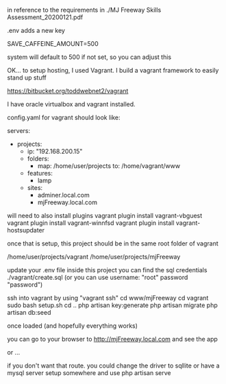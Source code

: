 in reference to the requirements in 
./MJ Freeway Skills Assessment_20200121.pdf

.env adds a new key

SAVE_CAFFEINE_AMOUNT=500

system will default to 500 if not set, so you can adjust this



OK... to setup hosting, I used Vagrant.  I build a vagrant framework to easily stand up stuff

https://bitbucket.org/toddwebnet2/vagrant

I have oracle virtualbox and vagrant installed.

config.yaml for vagrant should look like:

servers:
- projects:
  - ip: "192.168.200.15"
  - folders:
    - map: /home/user/projects
      to: /home/vagrant/www
  - features:
      - lamp      
  - sites:
      - adminer.local.com
      - mjFreeway.local.com

will need to also install plugins
vagrant plugin install vagrant-vbguest
vagrant plugin install vagrant-winnfsd
vagrant plugin install vagrant-hostsupdater


once that is setup, this project should be in the same root folder of vagrant

/home/user/projects/vagrant
/home/user/projects/mjFreeway

update your .env file
inside this project you can find the sql credentials
./vagrant/create.sql (or you can use username: "root" password "password")



ssh into vagrant by using 
"vagrant ssh"
cd www/mjFreeway
cd vagrant
sudo bash setup.sh 
cd ..
php artisan key:generate
php artisan migrate
php artisan db:seed

once loaded (and hopefully everything works)

you can go to your browser to http://mjFreeway.local.com and see the app

or ... 

if you don't want that route. 
you could change the driver to sqllite or have a mysql server setup somewhere
and use
php artisan serve


